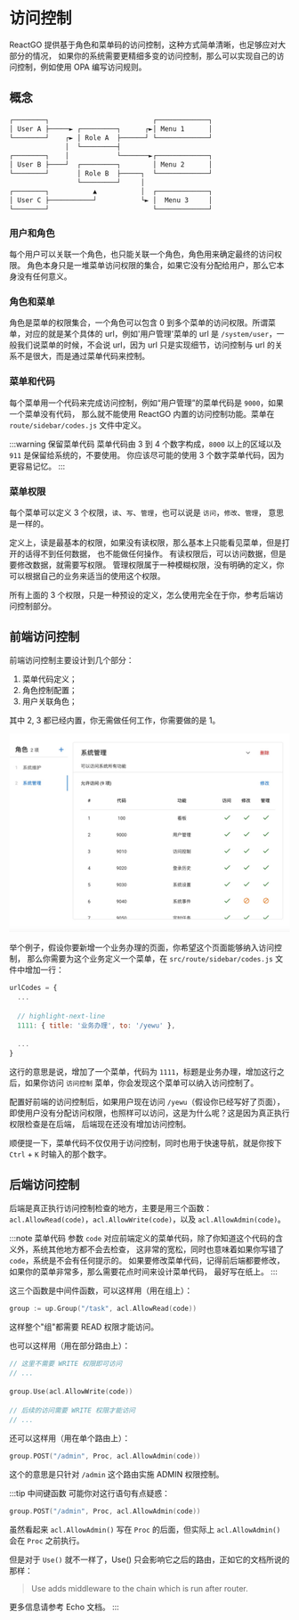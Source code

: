 # 访问控制

ReactGO 提供基于角色和菜单码的访问控制，这种方式简单清晰，也足够应对大部分的情况，
如果你的系统需要更精细多变的访问控制，那么可以实现自己的访问控制，例如使用 OPA 编写访问规则。

## 概念

```
┌────────┐                          ┌─────────────┐
│ User A ├─────► ┌─────────┐      ┌►│ Menu 1      │
└────────┘    ┌► │ Role A  ├──────┘ └─────────────┘
              │  └─────────┤
┌────────┐    │            └───────►┌─────────────┐
│ User B ├────┘  ┌─────────┐        │ Menu 2      │
└────────┘       │ Role B  ├─────┐  └─────────────┘
                 └─────────┘     │
┌────────┐           ▲           │  ┌─────────────┐
│ User C ├───────────┘           └► │  Menu 3     │
└────────┘                          └─────────────┘
```

### 用户和角色

每个用户可以关联一个角色，也只能关联一个角色，角色用来确定最终的访问权限。
角色本身只是一堆菜单访问权限的集合，如果它没有分配给用户，那么它本身没有任何意义。

### 角色和菜单

角色是菜单的权限集合，一个角色可以包含 0 到多个菜单的访问权限。所谓菜单，对应的就是某个具体的
url，例如'用户管理'菜单的 url 是 `/system/user`，一般我们说菜单的时候，不会说 url，因为
url 只是实现细节，访问控制与 url 的关系不是很大，而是通过菜单代码来控制。

### 菜单和代码

每个菜单用一个代码来完成访问控制，例如“用户管理”的菜单代码是 `9000`，如果一个菜单没有代码，
那么就不能使用 ReactGO 内置的访问控制功能。菜单在 `route/sidebar/codes.js` 文件中定义。

:::warning 保留菜单代码
菜单代码由 3 到 4 个数字构成，`8000` 以上的区域以及 `911` 是保留给系统的，不要使用。
你应该尽可能的使用 3 个数字菜单代码，因为更容易记忆。
:::

### 菜单权限

每个菜单可以定义 3 个权限，`读`、`写`、`管理`，也可以说是 `访问`，`修改`、`管理`，
意思是一样的。

定义上，读是最基本的权限，如果没有读权限，那么基本上只能看见菜单，但是打开的话得不到任何数据，
也不能做任何操作。
有读权限后，可以访问数据，但是要修改数据，就需要写权限。
管理权限属于一种模糊权限，没有明确的定义，你可以根据自己的业务来适当的使用这个权限。

所有上面的 3 个权限，只是一种预设的定义，怎么使用完全在于你，参考后端访问控制部分。

## 前端访问控制

前端访问控制主要设计到几个部分：

1. 菜单代码定义；
2. 角色控制配置；
3. 用户关联角色；

其中 2, 3 都已经内置，你无需做任何工作，你需要做的是 1。

![访问控制](/img/访问控制.jpg)

举个例子，假设你要新增一个业务办理的页面，你希望这个页面能够纳入访问控制，
那么你需要为这个业务定义一个菜单，在 `src/route/sidebar/codes.js` 文件中增加一行：

```js
urlCodes = {
  ...

  // highlight-next-line
  1111: { title: '业务办理', to: '/yewu' },

  ...
}
```

这行的意思是说，增加了一个菜单，代码为 `1111`，标题是业务办理，增加这行之后，如果你访问
`访问控制` 菜单，你会发现这个菜单可以纳入访问控制了。

配置好前端的访问控制后，如果用户现在访问 `/yewu`（假设你已经写好了页面），
即使用户没有分配访问权限，也照样可以访问，这是为什么呢？这是因为真正执行权限检查是在后端，
后端现在还没有增加访问控制。

顺便提一下，菜单代码不仅仅用于访问控制，同时也用于快速导航，就是你按下 `Ctrl` + `K`
时输入的那个数字。

## 后端访问控制

后端是真正执行访问控制检查的地方，主要是用三个函数：
`acl.AllowRead(code)`，`acl.AllowWrite(code)`，以及 `acl.AllowAdmin(code)`。

:::note 菜单代码
参数 `code` 对应前端定义的菜单代码，除了你知道这个代码的含义外，系统其他地方都不会去检查，
这非常的宽松，同时也意味着如果你写错了 `code`，系统是不会有任何提示的。
如果要修改菜单代码，记得前后端都要修改，如果你的菜单非常多，那么需要花点时间来设计菜单代码，
最好写在纸上。
:::

这三个函数是中间件函数，可以这样用（用在组上）：

```go
group := up.Group("/task", acl.AllowRead(code))
```

这样整个"组"都需要 READ 权限才能访问。

也可以这样用（用在部分路由上）：

```go
// 这里不需要 WRITE 权限即可访问
// ...

group.Use(acl.AllowWrite(code))

// 后续的访问需要 WRITE 权限才能访问
// ...
```

还可以这样用（用在单个路由上）：

```go
group.POST("/admin", Proc, acl.AllowAdmin(code))
```

这个的意思是只针对 `/admin` 这个路由实施 ADMIN 权限控制。

:::tip 中间键函数
可能你对这行语句有点疑惑：

```go
group.POST("/admin", Proc, acl.AllowAdmin(code))
```

虽然看起来 `acl.AllowAdmin()` 写在 `Proc` 的后面，但实际上 `acl.AllowAdmin()`
会在 `Proc` 之前执行。

但是对于 `Use()` 就不一样了，Use() 只会影响它之后的路由，正如它的文档所说的那样：

> Use adds middleware to the chain which is run after router.

更多信息请参考 Echo 文档。
:::
